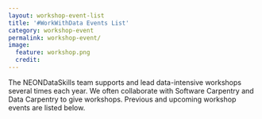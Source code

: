```yaml
---
layout: workshop-event-list
title: '#WorkWithData Events List'
category: workshop-event
permalink: workshop-event/
image:
  feature: workshop.png
  credit: 
---
```


The NEONDataSkills team supports and lead data-intensive workshops several times each year. 
We often collaborate with Software Carpentry and Data Carpentry to give workshops.
Previous and upcoming workshop events are listed below.